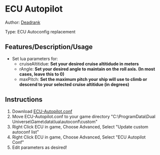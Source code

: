 # ECU Autopilot
Author: [Deadrank](https://dualuniverselualibrary.page.link/deadrank)

Type: ECU Autoconfig replacement

## Features/Description/Usage
- Set lua parameters for:
  - cruiseAltitidue: __Set your desired cruise altitidude in meters__
  - rAngle: __Set your desired angle to maintain on the roll axis. (In most cases, leave this to 0)__
  - maxPitch: __Set the maximum pitch your ship will use to climb or descend to your selected cruise altitidue (in degrees)__

## Instructions
1. Download [ECU-Autopilot.conf](https://github.com/Zer0Krypt/dual-universe-lua-library/blob/master/dynamic-core-unit/ECU%20Autopilot%20-%20Deadrank/ECU-Autopilot.conf)
2. Move ECU-Autopilot.conf to your game directory "C:\ProgramData\Dual Universe\Game\data\lua\autoconf\custom"
3. Right Click ECU in game, Choose Advanced, Select "Update custom autoconf list"
4. Right Click ECU in game, Choose Advanced, Select "ECU Autopilot Conf"
5. Edit parameters as desired!
